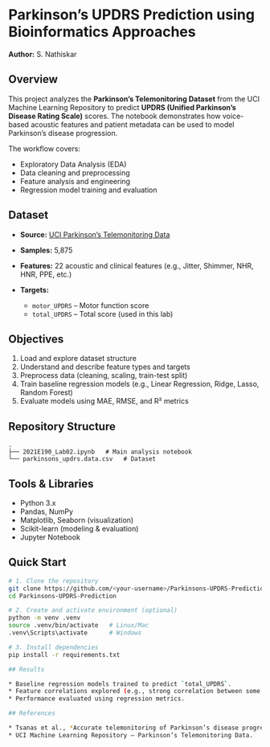 # Parkinson’s UPDRS Prediction using Bioinformatics Approaches

**Author:** S. Nathiskar 

## Overview

This project analyzes the **Parkinson’s Telemonitoring Dataset** from the UCI Machine Learning Repository to predict **UPDRS (Unified Parkinson’s Disease Rating Scale)** scores. The notebook demonstrates how voice-based acoustic features and patient metadata can be used to model Parkinson’s disease progression.

The workflow covers:

* Exploratory Data Analysis (EDA)
* Data cleaning and preprocessing
* Feature analysis and engineering
* Regression model training and evaluation

## Dataset

* **Source:** [UCI Parkinson’s Telemonitoring Data](https://archive.ics.uci.edu/dataset/189/parkinsons+telemonitoring)
* **Samples:** 5,875
* **Features:** 22 acoustic and clinical features (e.g., Jitter, Shimmer, NHR, HNR, PPE, etc.)
* **Targets:**

  * `motor_UPDRS` – Motor function score
  * `total_UPDRS` – Total score (used in this lab)

## Objectives

1. Load and explore dataset structure
2. Understand and describe feature types and targets
3. Preprocess data (cleaning, scaling, train-test split)
4. Train baseline regression models (e.g., Linear Regression, Ridge, Lasso, Random Forest)
5. Evaluate models using MAE, RMSE, and R² metrics

## Repository Structure

```
.
├── 2021E190_Lab02.ipynb   # Main analysis notebook
└── parkinsons_updrs.data.csv   # Dataset
```

## Tools & Libraries

* Python 3.x
* Pandas, NumPy
* Matplotlib, Seaborn (visualization)
* Scikit-learn (modeling & evaluation)
* Jupyter Notebook

## Quick Start

```bash
# 1. Clone the repository
git clone https://github.com/<your-username>/Parkinsons-UPDRS-Prediction.git
cd Parkinsons-UPDRS-Prediction

# 2. Create and activate environment (optional)
python -m venv .venv
source .venv/bin/activate   # Linux/Mac
.venv\Scripts\activate      # Windows

# 3. Install dependencies
pip install -r requirements.txt

## Results

* Baseline regression models trained to predict `total_UPDRS`.
* Feature correlations explored (e.g., strong correlation between some jitter/shimmer measures and UPDRS).
* Performance evaluated using regression metrics.

## References

* Tsanas et al., *Accurate telemonitoring of Parkinson’s disease progression by noninvasive speech tests*, IEEE Biomedical Engineering, 2010.
* UCI Machine Learning Repository – Parkinson’s Telemonitoring Data.
